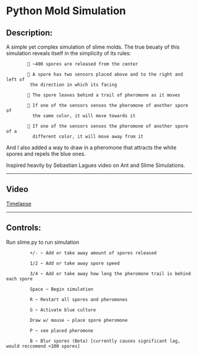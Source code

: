 # Python Mold Simulation

 ## Description:
 
 A simple yet complex simulation of slime molds. The true beuaty of this simulation reveals itself in the simplicity of its rules:


            🍄 ~400 spores are released from the center

            👀 A spore has two sensors placed above and to the right and left of
             the direction in which its facing
             
            🍬 The spore leaves behind a trail of pheromone as it moves

            🧲 If one of the sensors senses the pheromone of another spore of
              the same color, it will move towards it

            🎃 If one of the sensors senses the pheromone of another spore of a
              different color, it will move away from it

And I also added a way to draw in a pheromone that attracts the white spores and repels the blue ones.

Inspired heavily by Sebastian Lagues video on Ant and Slime Simulations.

---

 ## Video
 [Timelapse](https://www.youtube.com/watch?v=-dOYJLY8GYQ&ab_channel=BenSantana)
 
---


## Controls:

Run slime.py to run simulation

             +/- ~ Add or take away amount of spores released
 
             1/2 ~ Add or take away spore speed
 
             3/4 ~ Add or take away how long the pheromone trail is behind each spore
             
             Space ~ Begin simulation
             
             R ~ Restart all spores and pheromones
             
             G ~ Activate blue culture
             
             Draw w/ mouse ~ place spore pheromone
             
             P ~ see placed pheromone
             
             B ~ Blur spores (Beta) [currently causes significant lag, would reccomend <100 spores]
             
             
 
 
 
 
